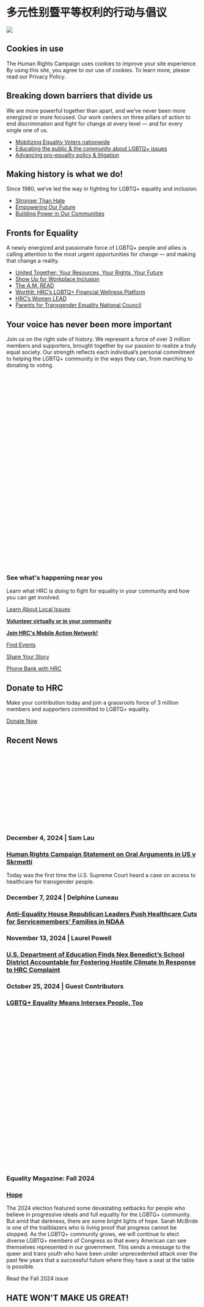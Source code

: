 # 多元性别暨平等权利的行动与倡议

![](https://ib.adnxs.com/pixie?pi=b749a2c7-31d7-4e34-b69d-6315b60cd0d1&e=PageView&script=0)

## Cookies in use

The Human Rights Campaign uses cookies to improve your site experience. By using this site, you agree to our use of cookies. To learn more, please read our Privacy Policy.

## Breaking down barriers that divide us

We are more powerful together than apart, and we’ve never been more energized or more focused. Our work centers on three pillars of action to end discrimination and fight for change at every level — and for every single one of us.

-   [Mobilizing Equality Voters nationwide](https://www.hrc.org/get-involved)
-   [Educating the public & the community about LGBTQ+ issues](https://www.hrc.org/resources)
-   [Advancing pro-equality policy & litigation](https://www.hrc.org/our-work)

## Making history is what we do!

Since 1980, we’ve led the way in fighting for LGBTQ+ equality and inclusion.

-   [Stronger Than Hate](https://www.hrc.org/our-work/stories/stronger-than-hate)
-   [Empowering Our Future](https://www.hrc.org/our-work/stories/empowering-our-future)
-   [Building Power in Our Communities](https://www.hrc.org/our-work/stories/building-power)

## Fronts for Equality

A newly energized and passionate force of LGBTQ+ people and allies is calling attention to the most urgent opportunities for change — and making that change a reality.

-   [United Together: Your Resources, Your Rights, Your Future](https://www.hrc.org/campaigns/united-together-your-resources-your-rights-your-future)
-   [Show Up for Workplace Inclusion](https://www.hrc.org/campaigns/we-show-up-for-workplace-inclusion)
-   [The A.M. READ](https://www.hrc.org/our-work/the-am-read)
-   [WorthIt: HRC’s LGBTQ+ Financial Wellness Platform](https://www.hrc.org/resources/worthit-hrcs-lgbtq-financial-wellness-platform)
-   [HRC’s Women LEAD](https://www.hrc.org/resources/women-lead)
-   [Parents for Transgender Equality National Council](https://www.hrc.org/resources/parents-for-transgender-equality-national-council)

## Your voice has never been more important

Join us on the right side of history. We represent a force of over 3 million members and supporters, brought together by our passion to realize a truly equal society. Our strength reflects each individual’s personal commitment to helping the LGBTQ+ community in the ways they can, from marching to donating to voting.

![](data:image/svg+xml;charset=utf-8,%3Csvg%20xmlns%3D%27http%3A%2F%2Fwww.w3.org%2F2000%2Fsvg%27%20width%3D%27500%27%20height%3D%27500%27%20style%3D%27background%3Atransparent%27%2F%3E)

### See what's happening near you

Learn what HRC is doing to fight for equality in your community and how you can get involved.

[Learn About Local Issues](/in-your-area)

[**Volunteer virtually or in your community**](https://www.hrc.org/get-involved/volunteer)

[**Join HRC's Mobile Action Network!**](https://act.hrc.org/page/18408/data/1?ea.tracking.id=or_gnr_hrc_JoinMAN)

[Find Events](https://www.hrc.org/events)

[Share Your Story](https://act.hrc.org/page/38208/data/1?ea.tracking.id=ot_vol_AC_story_EA2019)

[Phone Bank with HRC](https://mobilize.us/hrc)

## Donate to HRC

Make your contribution today and join a grassroots force of 3 million members and supporters committed to LGBTQ+ equality.

[Donate Now](https://give.hrc.org/page/47157/donate/)

## Recent News

![](data:image/svg+xml;charset=utf-8,%3Csvg%20xmlns%3D%27http%3A%2F%2Fwww.w3.org%2F2000%2Fsvg%27%20width%3D%27320%27%20height%3D%27192%27%20style%3D%27background%3Atransparent%27%2F%3E)

### December 4, 2024 | Sam Lau

### [Human Rights Campaign Statement on Oral Arguments in US v Skrmetti](https://www.hrc.org/press-releases/human-rights-campaign-statement-on-oral-arguments-in-us-v-skrmetti)

Today was the first time the U.S. Supreme Court heard a case on access to healthcare for transgender people.

### December 7, 2024 | Delphine Luneau

### [Anti-Equality House Republican Leaders Push Healthcare Cuts for Servicemembers’ Families in NDAA](https://www.hrc.org/press-releases/anti-equality-house-republican-leaders-push-healthcare-cuts-for-servicemembers-families-in-ndaa)

### November 13, 2024 | Laurel Powell

### [U.S. Department of Education Finds Nex Benedict’s School District Accountable for Fostering Hostile Climate In Response to HRC Complaint](https://www.hrc.org/press-releases/u-s-department-of-education-finds-nex-benedicts-school-district-accountable-for-fostering-hostile-climate-in-response-to-hrc-complaint)

### October 25, 2024 | Guest Contributors

### [LGBTQ+ Equality Means Intersex People, Too](https://www.hrc.org/news/lgbtq-equality-means-intersex-people-too)

![](data:image/svg+xml;charset=utf-8,%3Csvg%20xmlns%3D%27http%3A%2F%2Fwww.w3.org%2F2000%2Fsvg%27%20width%3D%27300%27%20height%3D%27400%27%20style%3D%27background%3Atransparent%27%2F%3E)

### Equality Magazine: Fall 2024

### [Hope](https://www.hrc.org/magazine)

The 2024 election featured some devastating setbacks for people who believe in progressive ideals and full equality for the LGBTQ+ community. But amid that darkness, there are some bright lights of hope. Sarah McBride is one of the trailblazers who is living proof that progress cannot be stopped. As the LGBTQ+ community grows, we will continue to elect diverse LGBTQ+ members of Congress so that every American can see themselves represented in our government. This sends a message to the queer and trans youth who have been under unprecedented attack over the past few years that a successful future where they have a seat at the table is possible.

Read the Fall 2024 issue

## HATE WON'T MAKE US GREAT!

![](data:image/svg+xml;charset=utf-8,%3Csvg%20xmlns%3D%27http%3A%2F%2Fwww.w3.org%2F2000%2Fsvg%27%20width%3D%27600%27%20height%3D%27800%27%20style%3D%27background%3Atransparent%27%2F%3E)

## Our Sponsors

These companies have demonstrated a high level of commitment to equality. Please consider supporting those that support us.

[See the full list](/about/corporate-partners)